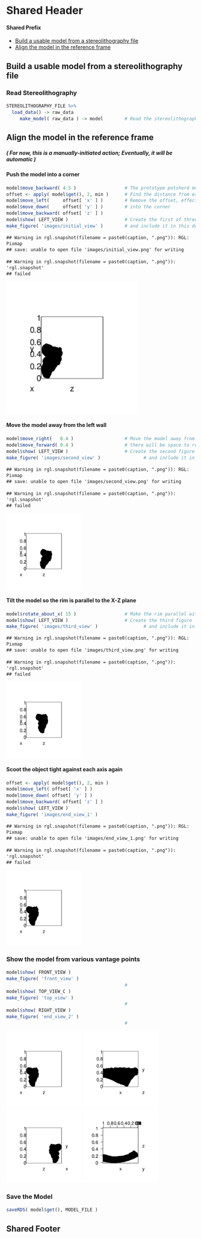 
# Shared Header

#### Shared Prefix

-   [Build a usable model from a stereolithography file](#build-a-usable-model-from-a-stereolithography-file)
-   [Align the model in the reference frame](#align-the-model-in-the-reference-frame)

Build a usable model from a stereolithography file
--------------------------------------------------

### Read Stereolithography

``` r
STEREOLITHOGRAPHY_FILE %>%
  load_data() -> raw_data
     make_model( raw_data ) -> model        # Read the stereolithography file and create a model
```

Align the model in the reference frame
--------------------------------------

##### ( For now, this is a manually-initiated action; Eventually, it will be automatic )

#### Push the model into a corner

``` r
model$move_backward( 4.5 )                  # The prototype potsherd model isn't tight against the origin
offset <- apply( model$get(), 2, min )      # Find the distance from each axis to the nearest model point
model$move_left(     offset[ 'x' ] )        # Remove the offset, effectively pushing the object
model$move_down(     offset[ 'y' ] )        # into the corner
model$move_backward( offset[ 'z' ] )
model$show( LEFT_VIEW )                     # Create the first of three figures shown below
make_figure( 'images/initial_view' )        # and include it in this document
```

    ## Warning in rgl.snapshot(filename = paste0(caption, ".png")): RGL: Pixmap
    ## save: unable to open file 'images/initial_view.png' for writing

    ## Warning in rgl.snapshot(filename = paste0(caption, ".png")): 'rgl.snapshot'
    ## failed

<img src="./markdown/images/initial_view.png" width="350" >

#### Move the model away from the left wall

``` r
model$move_right(   0.4 )                   # Move the model away from the X-Y plane, so
model$move_forward( 0.4 )                   # there will be space to rotate it
model$show( LEFT_VIEW )                     # Create the second figure
make_figure( 'images/second_view' )                # and include it in this document
```

    ## Warning in rgl.snapshot(filename = paste0(caption, ".png")): RGL: Pixmap
    ## save: unable to open file 'images/second_view.png' for writing

    ## Warning in rgl.snapshot(filename = paste0(caption, ".png")): 'rgl.snapshot'
    ## failed

<img src="./markdown/images/second_view.png" width="200">

#### Tilt the model so the rim is parallel to the X-Z plane

``` r
model$rotate_about_x( 15 )                  # Make the rim parallel with the X-Z plane
model$show( LEFT_VIEW )                     # Create the third figure
make_figure( 'images/third_view' )                 # and include it in this document
```

    ## Warning in rgl.snapshot(filename = paste0(caption, ".png")): RGL: Pixmap
    ## save: unable to open file 'images/third_view.png' for writing

    ## Warning in rgl.snapshot(filename = paste0(caption, ".png")): 'rgl.snapshot'
    ## failed

<img src="./markdown/images/third_view.png" width="200">

#### Scoot the object tight against each axis again

``` r
offset <- apply( model$get(), 2, min )     
model$move_left( offset[ 'x' ] )
model$move_down( offset[ 'y' ] )
model$move_backward( offset[ 'z' ] )
model$show( LEFT_VIEW )
make_figure( 'images/end_view_1' )
```

    ## Warning in rgl.snapshot(filename = paste0(caption, ".png")): RGL: Pixmap
    ## save: unable to open file 'images/end_view_1.png' for writing

    ## Warning in rgl.snapshot(filename = paste0(caption, ".png")): 'rgl.snapshot'
    ## failed

<img src="./markdown/images/end_view_1.png" width="200">

### Show the model from various vantage points

``` r
model$show( FRONT_VIEW )
make_figure( 'front_view' )
                                            #
model$show( TOP_VIEW_C )
make_figure( 'top_view' )
                                            #
model$show( RIGHT_VIEW )
make_figure( 'end_view_2' )
                                            #
```

<img src="./markdown/images/end_view_1.png" width="200">
<img src="./markdown/images/front_view.png" width="200">
<img src="./markdown/images/end_view_2.png" width="200">

<img src="./markdown/images/top_view.png" width="200">

### Save the Model

``` r
saveRDS( model$get(), MODEL_FILE )
```

## Shared Footer

